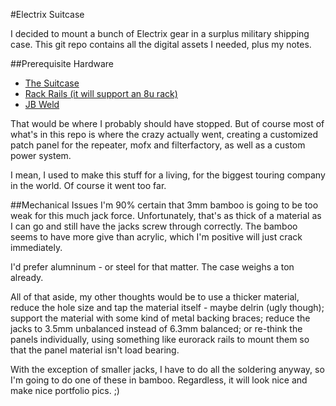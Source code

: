 #Electrix Suitcase

I decided to mount a bunch of Electrix gear in a surplus military shipping case.  This git repo contains all the digital assets I needed, plus my notes.


##Prerequisite Hardware
- [The Suitcase](http://www.sportsmansguide.com/product/index/used-us-military-surplus-fiberglass-shipping-case?a=1812411) 
- [Rack Rails (it will support an 8u rack)](https://www.amazon.com/gp/product/B00JQYUEA2/ref=oh_aui_detailpage_o03_s00?ie=UTF8&psc=1)
- [JB Weld](http://www.amazon.com/J-B-Weld-8265S-Original-Reinforced/dp/B0006O1ICE/ref=sr_1_1?ie=UTF8&qid=1442610905&sr=8-1&keywords=jb+weld)

That would be where I probably should have stopped.  But of course most of what's in this repo is where the crazy actually went, creating a customized patch panel for the repeater, mofx and filterfactory, as well as a custom power system.

I mean, I used to make this stuff for a living, for the biggest touring company in the world.  Of course it went too far.

##Mechanical Issues
I'm 90% certain that 3mm bamboo is going to be too weak for this much jack force.  Unfortunately, that's as thick of a material as I can go and still have the jacks screw through correctly.  The bamboo seems to have more give than acrylic, which I'm positive will just crack immediately.

I'd prefer alumninum - or steel for that matter.  The case weighs a ton already.

All of that aside, my other thoughts would be to use a thicker material, reduce the hole size and tap the material itself - maybe delrin (ugly though); support the material with some kind of metal backing braces; reduce the jacks to 3.5mm unbalanced instead of 6.3mm balanced; or re-think the panels individually, using something like eurorack rails to mount them so that the panel material isn't load bearing.

With the exception of smaller jacks, I have to do all the soldering anyway, so I'm going to do one of these in bamboo.  Regardless, it will look nice and make nice portfolio pics. ;)